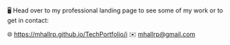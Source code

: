 🖥️ Head over to my professional landing page to see some of my work or to get in contact:

🌐 https://mhallrp.github.io/TechPortfolio/i
✉️ mhallrp@gmail.com